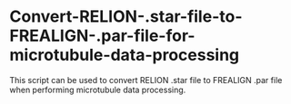 # Convert-RELION-.star-file-to-FREALIGN-.par-file-for-microtubule-data-processing
This script can be used to convert RELION .star file to FREALIGN .par file when performing microtubule data processing.
